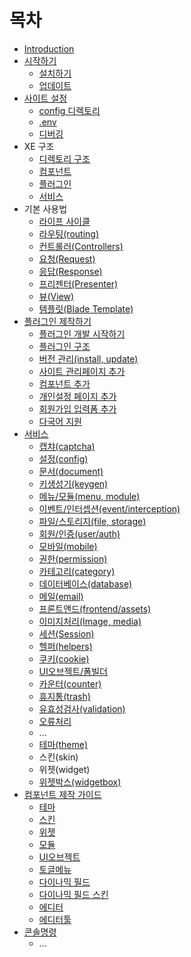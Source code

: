# 목차

* [Introduction](ko/)
* [시작하기]()
  * [설치하기](ko/c2dc-c791-d558-ae30/installation/)
  * [업데이트](ko/c2dc-c791-d558-ae30/update.md)
* [사이트 설정]()
  * [config 디렉토리](ko/c0ac-c774-d2b8-c124-c815/configurations.md)
  * [.env](ko/c0ac-c774-d2b8-c124-c815/env.md)
  * [디버깅](ko/c0ac-c774-d2b8-c124-c815/debugging.md)
* XE 구조
  * [디렉토리 구조](ko/structure.md)
  * [컴포넌트](ko/components.md)
  * [플러그인](ko/plugin.md)
  * [서비스](ko/service.md)
* 기본 사용법
  * [라이프 사이클](ko/lifecycle.md)
  * [라우팅\(routing\)](ko/routing.md)
  * [컨트롤러\(Controllers\)](ko/controllers.md)
  * [요청\(Request\)](ko/request.md)
  * [응답\(Response\)](ko/response.md)
  * [프리젠터\(Presenter\)](ko/presenter.md)
  * [뷰\(View\)](ko/view.md)
  * [템플릿\(Blade Template\)](ko/blade.md)
* [플러그인 제작하기]()
  * [플러그인 개발 시작하기](ko/d50c-b7ec-adf8-c778/plugin-generation.md)
  * [플러그인 구조](ko/d50c-b7ec-adf8-c778/plugin-structure.md)
  * [버전 관리\(install, update\)](ko/d50c-b7ec-adf8-c778/plugin-versions.md)
  * [사이트 관리페이지 추가](ko/d50c-b7ec-adf8-c778/plugin-settings.md)
  * [컴포넌트 추가](ko/d50c-b7ec-adf8-c778/plugin-component.md)
  * [개인설정 페이지 추가](ko/d50c-b7ec-adf8-c778/ac1c-c778-c124-c815-d398-c774-c9c0-cd94-ac00.md)
  * [회원가입 입력폼 추가](ko/d50c-b7ec-adf8-c778/d68c-c6d0-c778-c99d-bc29-c2dd-cd94-ac00.md)
  * [다국어 지원]()
* [서비스]()
  * [캡챠\(captcha\)]()
  * [설정\(config\)](ko/c11c-be44-c2a4/service-config.md)
  * [문서\(document\)](ko/c11c-be44-c2a4/service-document.md)
  * [키생성기\(keygen\)](ko/c11c-be44-c2a4/service-keygen.md)
  * [메뉴/모듈\(menu, module\)](ko/c11c-be44-c2a4/service-menu.md)
  * [이벤트/인터셉션\(event/interception\)](ko/c11c-be44-c2a4/service-interception.md)
  * [파일/스토리지\(file, storage\)](ko/c11c-be44-c2a4/service-storage.md)
  * [회원/인증\(user/auth\)](ko/c11c-be44-c2a4/service-user.md)
  * [모바일\(mobile\)](ko/c11c-be44-c2a4/service-mobile.md)
  * [권한\(permission\)](ko/c11c-be44-c2a4/service-permission.md)
  * [카테고리\(category\)](ko/c11c-be44-c2a4/service-category.md)
  * [데이터베이스\(database\)](ko/c11c-be44-c2a4/service-database.md)
  * [메일\(email\)](ko/c11c-be44-c2a4/service-email.md)
  * [프론트앤드\(frontend/assets\)](ko/c11c-be44-c2a4/service-frontend.md)
  * [이미지처리\(Image, media\)](ko/c11c-be44-c2a4/service-media.md)
  * [세션\(Session\)](ko/c11c-be44-c2a4/service-session.md)
  * [헬퍼\(helpers\)](ko/c11c-be44-c2a4/service-helpers.md)
  * [쿠키\(cookie\)](ko/c11c-be44-c2a4/service-cookie.md)
  * [UI오브젝트/폼빌더](ko/c11c-be44-c2a4/service-uiobject.md)
  * [카운터\(counter\)](ko/c11c-be44-c2a4/service-counter.md)
  * [휴지통\(trash\)](ko/c11c-be44-c2a4/service-trash.md)
  * [유효성검사\(validation\)](ko/c11c-be44-c2a4/service-validataion.md)
  * [오류처리]()
  * ...
  * [테마\(theme\)]()
  * 스킨\(skin\)
  * 위젯\(widget\)
  * [위젯박스\(widgetbox\)](ko/c11c-be44-c2a4/service-widgetbox.md)
* [컴포넌트 제작 가이드]()
  * [테마](ko/cef4-d3ec-b10c-d2b8-c81c-c791-ac00-c774-b4dc/component-theme.md)
  * [스킨](ko/cef4-d3ec-b10c-d2b8-c81c-c791-ac00-c774-b4dc/component-skin.md)
  * [위젯](ko/cef4-d3ec-b10c-d2b8-c81c-c791-ac00-c774-b4dc/component-widget.md)
  * [모듈](ko/cef4-d3ec-b10c-d2b8-c81c-c791-ac00-c774-b4dc/component-module.md)
  * [UI오브젝트](ko/cef4-d3ec-b10c-d2b8-c81c-c791-ac00-c774-b4dc/component-uiobject.md)
  * [토글메뉴](ko/cef4-d3ec-b10c-d2b8-c81c-c791-ac00-c774-b4dc/component-togglemenu.md)
  * [다이나믹 필드](ko/cef4-d3ec-b10c-d2b8-c81c-c791-ac00-c774-b4dc/component-dynamicfield.md)
  * [다이나믹 필드 스킨](ko/cef4-d3ec-b10c-d2b8-c81c-c791-ac00-c774-b4dc/component-dynamicfield-skin.md)
  * [에디터](ko/cef4-d3ec-b10c-d2b8-c81c-c791-ac00-c774-b4dc/component-editor.md)
  * [에디터툴](ko/cef4-d3ec-b10c-d2b8-c81c-c791-ac00-c774-b4dc/c5d0-b514-d130-d234.md)
* [콘솔명령]()
  * ...

